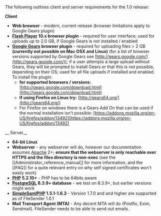 The following outlines client and server requirements for the 1.0 release:

__Client__

* __Web browser__ - modern, current release (browser limitations apply to Google Gears plugin)
* __[Flash Player](http://get.adobe.com/flashplayer/) 10.x browser plugin__ - required for user interface; used for uploads up to 2.0 GB, if Google Gears is not installed / enabled
* __[Google Gears](http://gears.google.com/download.html) browser plugin__ - required for uploading files > 2 GB __(currently not possible on Mac OSX and Linux)__ (for a list of browser versions supported by Google Gears see [http://gears.google.com/](http://gears.google.com/)); if a user attempts a large upload without Gears, they will be prompted to install Gears or that this is not possible, depending on their OS; used for all file uploads if installed and enabled. To install the plugin:
   * __for supported browsers / versions:__ [http://gears.google.com/download.html](http://gears.google.com/download.html)
   * __If using Firefox on Linux try:__ [http://gears64.org/](http://gears64.org/)
   * For Firefox on windows there is a Gears Add On that can be used if the normal installation isn't possible:  [https://addons.mozilla.org/en-US/firefox/addon/13492](https://addons.mozilla.org/en-US/firefox/addon/13492)

__ Server__

* __64-bit Linux__
* __Webserver__ - any webserver will do, however our documentation assumes [Apache](http://www.apache.org/httpd/) 2+; __ensure that the webserver is only reachable over HTTPS and the files directory is non-exec__ (see the [[Administrator_reference_manual]] for more information, and the [[FAQ]] for a quite relevant entry on why self signed certificates won't easily work)
* __[PHP](http://www.php.net/) 5.2.10+__ - PHP has to be 64bits aware
* __[PostgreSQL](http://www.postgresql.org) 8.3.9+ database__ - we test on 8.3.9+, but earlier versions might work
* __[SimpleSamlPHP](http://rnd.feide.no/simplesamlphp/) 1.5.1-1.6.3__ - Version 1.7.0 and and higher are supported as of FileSender 1.0.1 
* __Mail Transport Agent (MTA)__ - Any decent MTA will do (Postfix, Exim, Sendmail).  FileSender needs to be able to send out emails.

